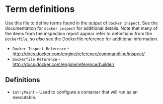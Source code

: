 # Term definitions

Use this file to define terms found in the output of `docker inspect`.  See the documentation for `docker inspect` for additional details.  Note that many of the items from the inspection report appear refer to definitions from the `Dockerfile`, so *also* see the Dockerfile reference for additional information.


* `Docker Inspect Reference` - http://docs.docker.com/engine/reference/commandline/inspect/
* `Dockerfile Reference` - http://docs.docker.com/engine/reference/builder/

## Definitions

* `EntryPoint` - Used to configure a container that will run as an executable.
 